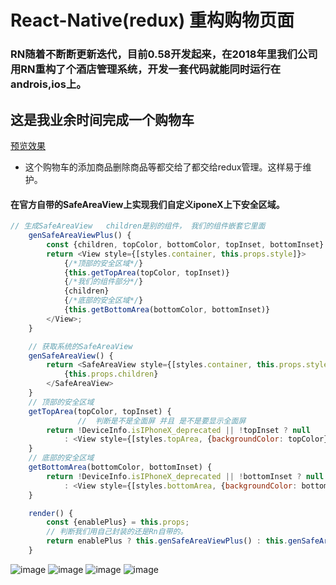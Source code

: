# React-Native(redux) 重构购物页面

### RN随着不断断更新迭代，目前0.58开发起来，在2018年里我们公司用RN重构了个酒店管理系统，开发一套代码就能同时运行在androis,ios上。
## 这是我业余时间完成一个购物车
[预览效果](https://pan.baidu.com/s/1NQas1bfC77exEZ8dsA4eTw)
- 这个购物车的添加商品删除商品等都交给了都交给redux管理。这样易于维护。

#### 在官方自带的SafeAreaView上实现我们自定义iponeX上下安全区域。
```javascript 1.8
// 生成SafeAreaView   children是别的组件， 我们的组件嵌套它里面
    genSafeAreaViewPlus() {
        const {children, topColor, bottomColor, topInset, bottomInset} = this.props;
        return <View style={[styles.container, this.props.style]}>
            {/*顶部的安全区域*/}
            {this.getTopArea(topColor, topInset)}
            {/*我们的组件部分*/}
            {children}
            {/*底部的安全区域*/}
            {this.getBottomArea(bottomColor, bottomInset)}
        </View>;
    }

    // 获取系统的SafeAreaView
    genSafeAreaView() {
        return <SafeAreaView style={[styles.container, this.props.style]} {...this.props}>
            {this.props.children}
        </SafeAreaView>
    }
    // 顶部的安全区域
    getTopArea(topColor, topInset) {
               //  判断是不是全面屏 并且 是不是要显示全面屏
        return !DeviceInfo.isIPhoneX_deprecated || !topInset ? null
            : <View style={[styles.topArea, {backgroundColor: topColor}]}/>;
    }
    // 底部的安全区域
    getBottomArea(bottomColor, bottomInset) {
        return !DeviceInfo.isIPhoneX_deprecated || !bottomInset ? null
            : <View style={[styles.bottomArea, {backgroundColor: bottomColor}]}/>;
    }

    render() {
        const {enablePlus} = this.props;
        // 判断我们用自己封装的还是Rn自带的。
        return enablePlus ? this.genSafeAreaViewPlus() : this.genSafeAreaView();
    }
``` 

![image](https://github.com/422720735/sell/blob/master/img-folder/ipone6_detail.png)
![image](https://github.com/422720735/sell/blob/master/img-folder/ipone6_detail.png)
![image](https://github.com/422720735/sell/blob/master/img-folder/iponex_index.png)
![image](https://github.com/422720735/sell/blob/master/img-folder/iponex_detail.png)
